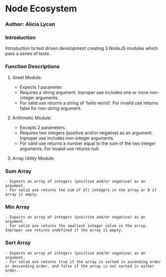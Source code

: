 # Node Ecosystem

### Author: Alicia Lycan

### Introduction

Introduction to test driven development creating 3 NodeJS modules which pass a series of tests.

### Function Descriptions

1. Greet Module:
    - Expects 1 parameter.
    - Requires a string argument. Inproper use includes one or more non-integer arguments.
    - For valid use returns a string of 'hello world'. For invalid use returns false for non-string argument.

2. Arithmetic Module:
    - Excepts 2 parameters.
    - Requires two integers (positive and/or negative) as an argument. Inproper use includes non-integer arguments.
    - For valid use returns a number equal to the sum of the two integer arguments. For invalid use returns null.

3. Array Utility Module:

### Sum Array

    - Expects an array of integers (positive and/or negative) as an argument.
    - For valid use returns the sum of all integers in the array or 0 if array is empty.

### Min Array

    - Expects an array of integers (positive and/or negative) as an argument.
    - For valid use returns the smallest integer value in the array. Inproper use returns undefined if the array is empty.

### Sort Array

    - Expects an array of integers (positive and/or negative) as an argument.
    - For valid use returns true if the array is sorted in ascending order or descending order, and false if the array is not sorted in either order.